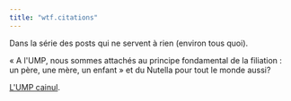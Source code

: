 ```yaml
---
title: "wtf.citations"
---
```


Dans la série des posts qui ne servent à rien (environ tous quoi).

« A l'UMP, nous sommes attachés au principe fondamental de la filiation : un
père, une mère, un enfant » et du Nutella pour tout le monde aussi?

[L'UMP cainul](http://www.liberation.fr/page.php?Article=354139).

